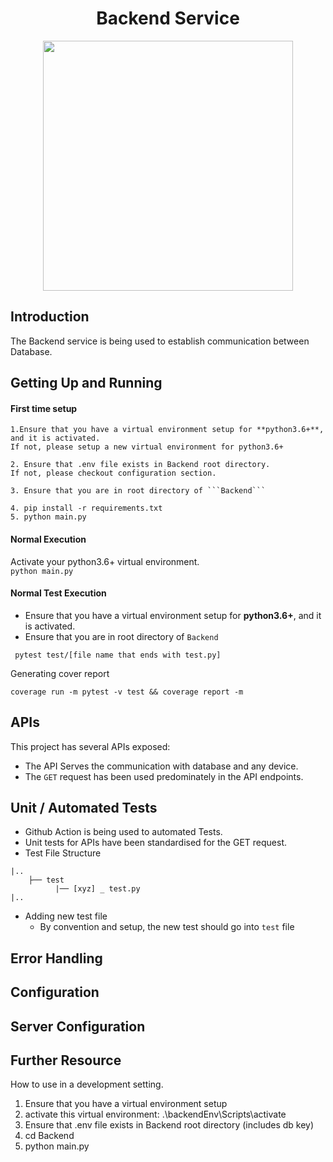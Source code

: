 
<h1 align="center">Backend Service</h1>
<p align="center">
  <img src="https://user-images.githubusercontent.com/47905424/140928672-f03254c1-51b6-4c6f-bbb1-a9a45239cdcf.png"width="400px"/>
</p>


## Introduction
The Backend service is being used to establish communication between Database. 

## Getting Up and Running

#### First time setup  
```
1.Ensure that you have a virtual environment setup for **python3.6+**, and it is activated.
If not, please setup a new virtual environment for python3.6+

2. Ensure that .env file exists in Backend root directory.
If not, please checkout configuration section.

3. Ensure that you are in root directory of ```Backend```  

4. pip install -r requirements.txt  
5. python main.py  
```
#### Normal Execution
Activate your python3.6+ virtual environment.  
```python main.py```

#### Normal Test Execution


* Ensure that you have a virtual environment setup for **python3.6+**, and it is activated.
* Ensure that you are in root directory of ```Backend``` 
```
 pytest test/[file name that ends with test.py]
```

Generating cover report 

```
coverage run -m pytest -v test && coverage report -m
```




## APIs
This project has several APIs exposed:
* The API Serves the communication with database and any device. 
* The ```GET``` request has been used predominately in the API endpoints.


## Unit / Automated Tests
* Github Action is being used to automated Tests.
* Unit tests for APIs have been standardised for the GET request.
* Test File Structure   
```
|..  
    ├── test                  
          |── [xyz] _ test.py                
|..   
```
* Adding new test file
  + By convention and setup, the new test should go into ```test``` file 



## Error Handling

## Configuration

## Server Configuration 






## Further Resource




How to use in a development setting.

1. Ensure that you have a virtual environment setup
2. activate this virtual environment: .\backendEnv\Scripts\activate
3. Ensure that .env file exists in Backend root directory (includes db key)
4. cd Backend
5. python main.py
